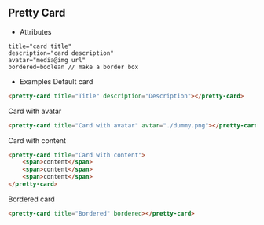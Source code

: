 ## Pretty Card

- Attributes

```
title="card title"
description="card description"
avatar="media@img url"
bordered=boolean // make a border box
```
- Examples
Default card
```html
<pretty-card title="Title" description="Description"></pretty-card>
```
Card with avatar
```html
<pretty-card title="Card with avatar" avtar="./dummy.png"></pretty-card>
```
Card with content
```html
<pretty-card title="Card with content">
    <span>content</span>
    <span>content</span>
    <span>content</span>
</pretty-card>
```
Bordered card
```html
<pretty-card title="Bordered" bordered></pretty-card>
```